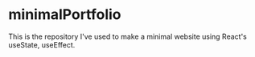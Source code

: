 # minimalPortfolio
This is the repository I've used to make a minimal website using React's useState, useEffect.
